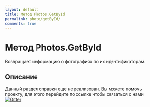 ```yaml
---
layout: default
title: Метод Photos.GetById
permalink: photo/getById/
comments: true
---
```

# Метод Photos.GetById
Возвращает информацию о фотографиях по их идентификаторам.

## Описание
Данный раздел справки еще не реализован. Вы  можете помочь проекту, для этого перейдите по ссылке чтобы связаться с нами [![Gitter](https://badges.gitter.im/Join%20Chat.svg)](https://gitter.im/vknet/vk?utm_source=badge&utm_medium=badge&utm_campaign=pr-badge)
